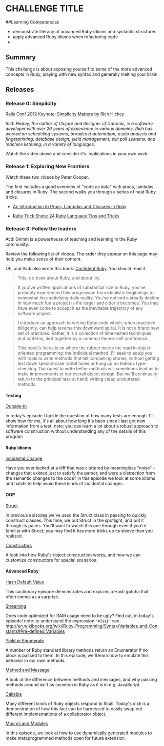 # CHALLENGE TITLE

##Learning Competencies

- demonstrate literacy of advanced Ruby idioms and syntactic structures
- apply advanced Ruby idioms when refactoring code
-

## Summary

This challenge is about exposing yourself to some of the more advanced concepts in Ruby, playing with new syntax and generally melting your brain

## Releases


### Release 0: Simplicity

[Rails Conf 2012 Keynote: Simplicity Matters by Rich Hickey](http://www.youtube.com/watch?v=rI8tNMsozo0)

*Rich Hickey, the author of Clojure and designer of Datomic, is a software developer with over 20 years of experience in various domains. Rich has worked on scheduling systems, broadcast automation, audio analysis and fingerprinting, database design, yield management, exit poll systems, and machine listening, in a variety of languages.*

Watch the video above and consider it's implications in your own work


### Release 1: Exploring New Frontiers

Watch these two videos by Peter Cooper.

The first includes a good overview of "code as data" with procs, lambdas and closures in Ruby. The second walks you through a series of neat Ruby tricks.


- [An Introduction to Procs, Lambdas and Closures in Ruby](http://www.youtube.com/watch?v=VBC-G6hahWA)

- [Ruby Trick Shots: 24 Ruby Language Tips and Tricks](http://www.youtube.com/watch?v=gIEMKOI_Y-4)


### Release 3: Follow the leaders

Avdi Grimm is a powerhouse of teaching and learning in the Ruby community.

Review the following list of videos.  The order they appear on this page may help you make sense of their content.

Oh, and Avdi also wrote this book: [Confident Ruby](https://www.dropbox.com/s/rcckja70nwn6q14/Confident%20Ruby.pdf).  You should read it.

> This is a book about Ruby, and about joy.

> If you've written applications of substantial size in Ruby, you've probably experienced this progression from idealistic beginnings to somewhat less satisfying daily reality. You've noticed a steady decline in how much fun a project is the larger and older it becomes. You may have even come to accept it as the inevitable trajectory of any software project.

> I introduce an approach to writing Ruby code which, when practiced dilligently, can help reverse this downward spiral. It is not a brand new set of practices. Rather, it is a collection of time-tested techniques and patterns, tied together by a common theme: self confidence.

> This book's focus is on where the rubber meets the road in object-oriented programming: the individual method. I'll seek to equip you with tools to write methods that tell compelling stories, without getting lost down special-case rabbit holes or hung up on tedious type-checking. Our quest to write better methods will sometimes lead us to make improvements to our overall object design. But we'll continually return to the principal task at hand: writing clear, uncluttered methods.


#### Testing

[Outside-In](http://www.rubytapas.com/episodes/120-Outside-In)

In today's episode I tackle the question of how many tests are enough. I'll show how for me, it's all about how long it's been since I last got new information from a test.
note: you can learn a lot about a robust approach to software construction without understanding any of the details of this program


#### Ruby Idioms

[Incidental Change](http://www.rubytapas.com/episodes/24-Incidental-Change)

Have you ever looked at a diff that was cluttered by meaningless "noise" - changes that existed just to satisfy the parser, and were a distraction from the semantic changes to the code? In this episode we look at some idioms and habits to help avoid these kinds of incidental changes.


#### OOP

[Struct](http://www.rubytapas.com/episodes/20-Struct)

In previous episodes we've used the Struct class in passing to quickly construct classes. This time, we put Struct in the spotlight, and put it through its paces. You'll want to watch this one through even if you're familiar with Struct; you may find it has more tricks up its sleeve than you realized.

[Constructors](http://www.rubytapas.com/episodes/7-Constructors)

A look into how Ruby's object construction works, and how we can customize constructors for special scenarios.


#### Advanced Ruby

[Hash Default Value](http://www.rubytapas.com/episodes/45-Hash-Default-Value)

This cautionary episode demonstrates and explains a Hash gotcha that often comes as a surprise.


[Streaming](http://www.rubytapas.com/episodes/42-Streaming)

Does code optimized for RAM usage need to be ugly? Find out, in today's episode!
note: to understand the expression `"#{$$}"` see: http://en.wikibooks.org/wiki/Ruby_Programming/Syntax/Variables_and_Constants#Pre-defined_Variables

[Yield or Enumerate](http://www.rubytapas.com/episodes/64-Yield-or-Enumerate)

A number of Ruby standard library methods return an Enumerator if no block is passed to them. In this episode, we'll learn how to emulate this behavior in our own methods.

[Method and Message](http://www.rubytapas.com/episodes/11-Method-and-Message)

A look at the difference between methods and messages, and why passing methods around isn't as common in Ruby as it is in e.g. JavaScript.

[Callable](http://www.rubytapas.com/episodes/35-Callable)

Many different kinds of Ruby objects respond to #call. Today's dish is a demonstration of how this fact can be harnessed to easily swap out different implementations of a collaborator object.

[Macros and Modules](http://www.rubytapas.com/episodes/27-Macros-and-Modules)

In this episode, we look at how to use dynamically generated modules to make metaprogrammed methods open for future extension.

